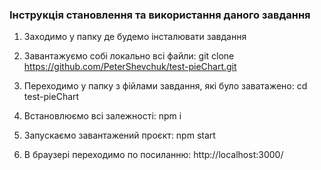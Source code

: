 ### Інструкція становлення та використання даного завдання

1. Заходимо у папку де будемо інсталювати завдання

2. Завантажуємо собі локально всі файли: 
  git clone https://github.com/PeterShevchuk/test-pieChart.git

3. Переходимо у папку з фійлами завдання, які було заватажено: 
  cd test-pieChart

4. Встановлюємо всі залежності: 
  npm i

5. Запускаємо завантажений проєкт: 
  npm start

6. В браузері переходимо по посиланню:
  http://localhost:3000/
